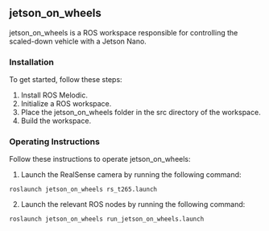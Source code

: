 ## jetson_on_wheels

jetson_on_wheels is a ROS workspace responsible for controlling the scaled-down vehicle with a Jetson Nano.

### Installation
To get started, follow these steps:

1. Install ROS Melodic.
2. Initialize a ROS workspace.
3. Place the jetson_on_wheels folder in the src directory of the workspace.
4. Build the workspace.

### Operating Instructions

Follow these instructions to operate jetson_on_wheels:

1. Launch the RealSense camera by running the following command:
```
roslaunch jetson_on_wheels rs_t265.launch
```

2. Launch the relevant ROS nodes by running the following command:
```
roslaunch jetson_on_wheels run_jetson_on_wheels.launch
```
